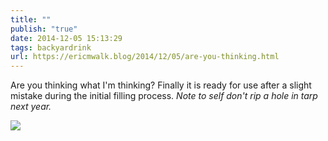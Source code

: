 ```yaml
---
title: ""
publish: "true"
date: 2014-12-05 15:13:29
tags: backyardrink
url: https://ericmwalk.blog/2014/12/05/are-you-thinking.html
---
```


Are you thinking what I'm thinking? Finally it is ready for use after a slight mistake during the initial filling process. *Note to self don't rip a hole in tarp next year.*

![](https://ericmwalk.blog/uploads/2022/f05877c995.jpg)
